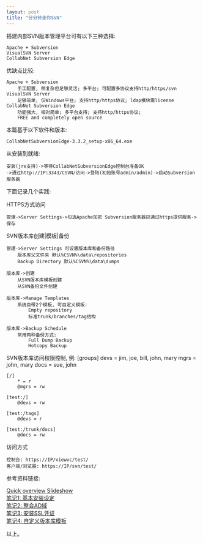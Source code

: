 ```yaml
---
layout: post
title: "分分钟走你SVN"
---
```


搭建内部SVN版本管理平台可有以下三种选择: 

	Apache + Subversion
	VisualSVN Server
	CollabNet Subversion Edge

优缺点比较: 

	Apache + Subversion
		手工配置, 稍复杂但足够灵活; 多平台; 可配置多协议支持http/https/svn
	VisualSVN Server
		足够简单; 仅Windows平台; 支持http/https协议; ldap模块需license
	CollabNet Subversion Edge
		功能强大, 相对简单; 多平台支持; 支持http/https协议;
		FREE and completely open source

本篇基于以下软件和版本: 

	CollabNetSubversionEdge-3.3.2_setup-x86_64.exe

从安装到就绪: 
	
	安装(jre支持)->等待CollabNetSubversionEdge控制台准备OK
	->通过http://IP:3343/CSVN/访问->登陆(初始账号admin/admin)->启动Subversion服务器
	
下面记录几个实践: 

HTTPS方式访问

	管理->Server Settings->勾选Apache加密 Subversion服务器应通过https提供服务->保存

SVN版本库创建|模板|备份

	管理->Server Settings 可设置版本库和备份路径
		版本库父文件夹 默认%CSVN%\data\repositories
		Backup Directory 默认%CSVN%\data\dumps
		
	版本库->创建
		从SVN版本库模板创建
		从SVN备份文件创建
	
	版本库->Manage Templates
		系统自带2个模板, 可自定义模板:
			Empty repository
			标准trunk/branches/tag结构
		
	版本库->Backup Schedule
		常用两种备份方式: 
			Full Dump Backup
			Hotcopy Backup
		
SVN版本库访问权限控制, 例: 
	[groups]
		devs = jim, joe, bill, john, mary 
		mgrs = john, mary
		docs = sue, john
		
	[/]
		* = r
		@mgrs = rw
		
	[test:/]
		@devs = rw
		
	[test:/tags]
		@devs = r
		
	[test:/trunk/docs]
		@docs = rw
访问方式
	
	控制台: https://IP/viewvc/test/
	客户端/浏览器: https://IP/svn/test/
	

参考资料链接: 
>
[Quick overview Slideshow](http://www.collab.net/products/subversion/capabilities)<br>
[笔记1: 基本安装设定](http://blog.miniasp.com/post/2011/12/30/CollabNet-Subversion-Edge-Installation-Notes-Part-1-Basic.aspx)<br>
[笔记2: 整合AD域](http://blog.miniasp.com/post/2012/01/03/CollabNet-Subversion-Edge-Installation-Notes-Part-2-Active-Directory-Integration.aspx)<br>
[笔记3: 安装SSL凭证](http://blog.miniasp.com/post/2012/01/14/CollabNet-Subversion-Edge-Installation-Notes-Part-3-HTTPS-SSL-Certificate.aspx)<br>
[笔记4: 自定义版本库模板](http://blog.miniasp.com/post/2012/03/29/CollabNet-Subversion-Edge-Installation-Notes-Part-4-Repository-Template.aspx)
>

以上。